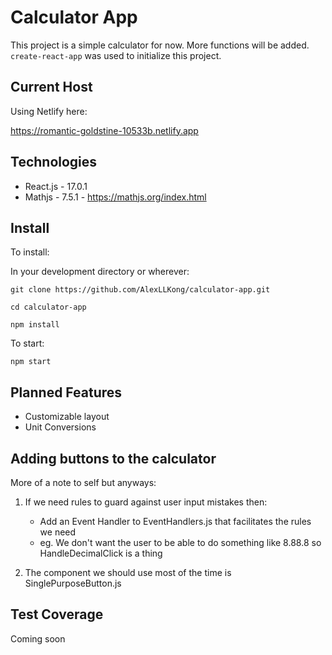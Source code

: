 # Calculator App

This project is a simple calculator for now. More functions will be added. `create-react-app` was used to initialize this project.

## Current Host

Using Netlify here:

https://romantic-goldstine-10533b.netlify.app

## Technologies

-   React.js - 17.0.1
-   Mathjs - 7.5.1 - https://mathjs.org/index.html

## Install

To install:

In your development directory or wherever:

`git clone https://github.com/AlexLLKong/calculator-app.git`

`cd calculator-app`

`npm install`

To start:

`npm start`

## Planned Features

-   Customizable layout
-   Unit Conversions

## Adding buttons to the calculator

More of a note to self but anyways:

1.  If we need rules to guard against user input mistakes then:

    -   Add an Event Handler to EventHandlers.js that facilitates the rules we need
    -   eg. We don't want the user to be able to do something like 8.88.8 so HandleDecimalClick is a thing

2.  The component we should use most of the time is SinglePurposeButton.js

## Test Coverage

Coming soon
